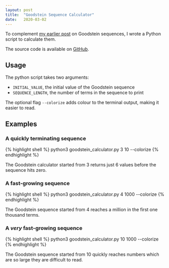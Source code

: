 ```yaml
---
layout: post
title:  "Goodstein Sequence Calculator"
date:   2020-03-02
---
```


To complement
[my earlier post](/2020/01/08/goodstein-sequences.html)
on Goodstein sequences, I wrote a Python script to calculate them.

The source code is available on
[GitHub](https://github.com/WGUNDERWOOD/goodstein-calculator).

## Usage

The python script takes two arguments:
- `INITIAL_VALUE`, the initial value of the Goodstein sequence
- `SEQUENCE_LENGTH`, the number of terms in the sequence to print

The optional flag `--colorize` adds colour to the terminal output,
making it easier to read.

## Examples

### A quickly terminating sequence

{% highlight shell %}
python3 goodstein_calculator.py 3 10 --colorize
{% endhighlight %}

The Goodstein calculator started from 3 returns just
6 values before the sequence hits zero.

### A fast-growing sequence

{% highlight shell %}
python3 goodstein_calculator.py 4 1000 --colorize
{% endhighlight %}

The Goodstein sequence started from 4 reaches
a million in the first one thousand terms.

### A *very* fast-growing sequence

{% highlight shell %}
python3 goodstein_calculator.py 10 1000 --colorize
{% endhighlight %}

The Goodstein sequence started from 10 quickly reaches
numbers which are so large they are difficult to read.
